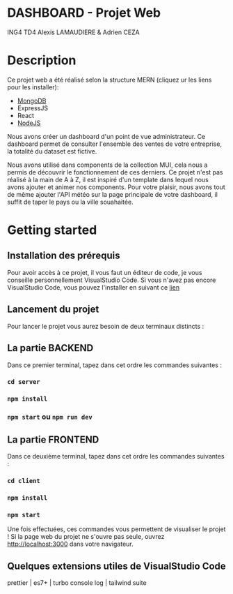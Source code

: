 # DASHBOARD - Projet Web 
ING4 TD4 Alexis LAMAUDIERE & Adrien CEZA

# Description

Ce projet web a été réalisé selon la structure MERN (cliquez ur les liens pour les installer):
- [MongoDB](https://www.mongodb.com/docs/manual/installation/)
- ExpressJS
- React
- [NodeJS](https://nodejs.org/en/download/)

Nous avons créer un dashboard d'un point de vue administrateur.
Ce dashboard permet de consulter l'ensemble des ventes de votre entreprise, la totalité du dataset est fictive.

Nous avons utilisé dans components de la collection MUI, cela nous a permis de découvrir le fonctionnement de ces derniers.
Ce projet n'est pas réalisé à la main de A à Z, il est inspiré d'un template dans lequel nous avons ajouter et animer nos components.
Pour votre plaisir, nous avons tout de même ajouter l'API météo sur la page principale de votre dashboard, il suffit de taper le pays ou la ville souahaitée.

# Getting started

## Installation des prérequis

Pour avoir accès à ce projet, il vous faut un éditeur de code, je vous conseille personnellement VisualStudio Code.
Si vous n'avez pas encore VisualStudio Code, vous pouvez l'installer en suivant ce [lien](https://code.visualstudio.com/download)

## Lancement du projet

Pour lancer le projet vous aurez besoin de deux terminaux distincts :

## La partie BACKEND
    
Dans ce premier terminal, tapez dans cet ordre les commandes suivantes :

### `cd server`
### `npm install`
### `npm start` ou `npm run dev`


## La partie FRONTEND

Dans ce deuxième terminal, tapez dans cet ordre les commandes suivantes :

### `cd client`
### `npm install`
### `npm start`

Une fois effectuées, ces commandes vous permettent de visualiser le projet !
Si la page web du projet ne s'ouvre pas seule, ouvrez [http://localhost:3000](http://localhost:3000) dans votre navigateur.


## Quelques extensions utiles de VisualStudio Code

prettier | es7+ | turbo console log | tailwind suite

